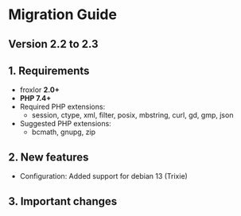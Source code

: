 # Migration Guide

## Version 2.2 to 2.3

## 1. Requirements

* froxlor **2.0+**
* **PHP 7.4+**
* Required PHP extensions:
    * session, ctype, xml, filter, posix, mbstring, curl, gd, gmp, json
* Suggested PHP extensions:
    * bcmath, gnupg, zip

## 2. New features

- Configuration: Added support for debian 13 (Trixie)

## 3. Important changes
